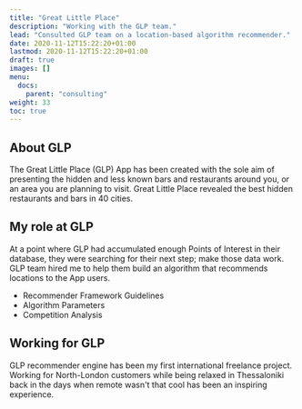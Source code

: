```yaml
---
title: "Great Little Place"
description: "Working with the GLP team."
lead: "Consulted GLP team on a location-based algorithm recommender."
date: 2020-11-12T15:22:20+01:00
lastmod: 2020-11-12T15:22:20+01:00
draft: true
images: []
menu:
  docs:
    parent: "consulting"
weight: 33
toc: true
---
```


## About GLP

The Great Little Place (GLP) App has been created with the sole aim of presenting the hidden and less known bars and restaurants around you, or an area you are planning to visit. Great Little Place revealed the best hidden restaurants and bars in 40 cities.

## My role at GLP

At a point where GLP had accumulated enough Points of Interest in their database, they were searching for their next step; make those data work. GLP team hired me to help them build an algorithm that recommends locations to the App users.

* Recommender Framework Guidelines
* Algorithm Parameters
* Competition Analysis

## Working for GLP

GLP recommender engine has been my first international freelance project. Working for North-London customers while being relaxed in Thessaloniki back in the days when remote wasn't that cool has been an inspiring experience.
